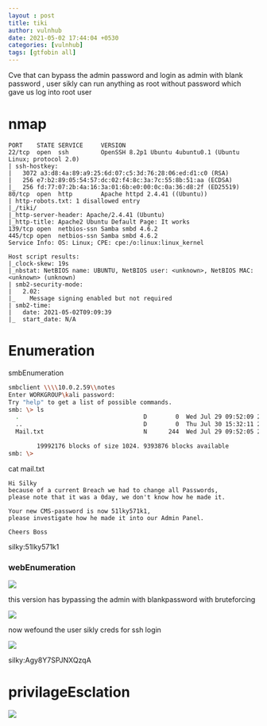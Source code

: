 ```yaml
---
layout : post 
title: tiki
author: vulnhub
date: 2021-05-02 17:44:04 +0530
categories: [vulnhub]
tags: [gtfobin all]
---
```

    
Cve that can bypass the admin password and login as admin with blank password , user sikly can run anything as root without password which gave us log into root user

# nmap 
```
PORT    STATE SERVICE     VERSION
22/tcp  open  ssh         OpenSSH 8.2p1 Ubuntu 4ubuntu0.1 (Ubuntu Linux; protocol 2.0)
| ssh-hostkey: 
|   3072 a3:d8:4a:89:a9:25:6d:07:c5:3d:76:28:06:ed:d1:c0 (RSA)
|   256 e7:b2:89:05:54:57:dc:02:f4:8c:3a:7c:55:8b:51:aa (ECDSA)
|_  256 fd:77:07:2b:4a:16:3a:01:6b:e0:00:0c:0a:36:d8:2f (ED25519)
80/tcp  open  http        Apache httpd 2.4.41 ((Ubuntu))
| http-robots.txt: 1 disallowed entry 
|_/tiki/
|_http-server-header: Apache/2.4.41 (Ubuntu)
|_http-title: Apache2 Ubuntu Default Page: It works
139/tcp open  netbios-ssn Samba smbd 4.6.2
445/tcp open  netbios-ssn Samba smbd 4.6.2
Service Info: OS: Linux; CPE: cpe:/o:linux:linux_kernel

Host script results:
|_clock-skew: 19s
|_nbstat: NetBIOS name: UBUNTU, NetBIOS user: <unknown>, NetBIOS MAC: <unknown> (unknown)
| smb2-security-mode: 
|   2.02: 
|_    Message signing enabled but not required
| smb2-time: 
|   date: 2021-05-02T09:09:39
|_  start_date: N/A
```
# Enumeration

smbEnumeration

```bash
smbclient \\\\10.0.2.59\\notes
Enter WORKGROUP\kali password: 
Try "help" to get a list of possible commands.
smb: \> ls
  .                                   D        0  Wed Jul 29 09:52:09 2020
  ..                                  D        0  Thu Jul 30 15:32:11 2020
  Mail.txt                            N      244  Wed Jul 29 09:52:05 2020

		19992176 blocks of size 1024. 9393876 blocks available
smb: \> 
```
cat mail.txt  

```          
Hi Silky
because of a current Breach we had to change all Passwords,
please note that it was a 0day, we don't know how he made it.

Your new CMS-password is now 51lky571k1, 
please investigate how he made it into our Admin Panel.

Cheers Boss
```
silky:51lky571k1

<h3>webEnumeration</h3>

![]({{site.baseurl}}/assets/img/vulnhub/tiki/redme.png)

this version has bypassing the admin with blankpassword with bruteforcing 

![]({{site.baseurl}}/assets/img/vulnhub/tiki/bypass.png)

now wefound the user sikly creds for ssh login 

![]({{site.baseurl}}/assets/img/vulnhub/tiki/creds.png)

silky:Agy8Y7SPJNXQzqA 

# privilageEsclation

![]({{site.baseurl}}/assets/img/vulnhub/tiki/all.png)